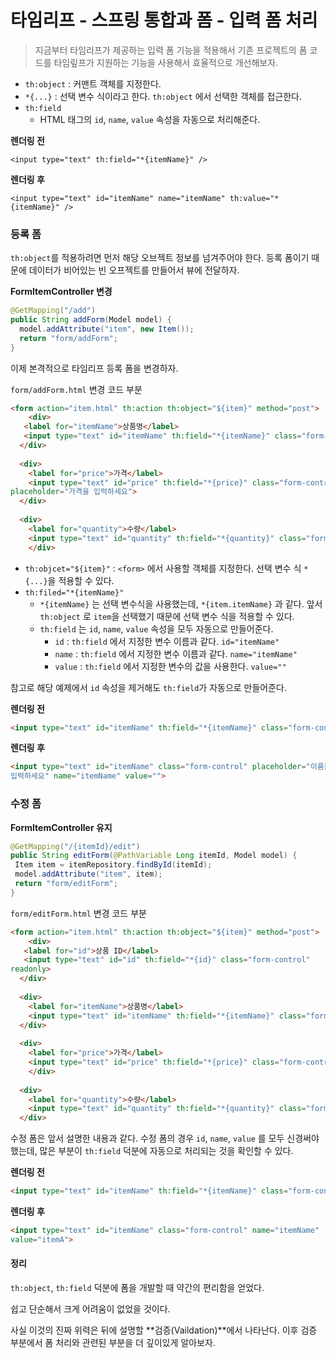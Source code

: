 # 타임리프 - 스프링 통합과 폼 - 입력 폼 처리

> 지금부터 타임리프가 제공하는 입력 폼 기능을 적용해서 기존 프로젝트의 폼 코드를 타임맆프가 지원하는 기능을 사용해서 효율적으로 개선해보자.



* `th:object` : 커맨트 객체를 지정한다.
* `*{...}` : 선택 변수 식이라고 한다. `th:object` 에서 선택한 객체를 접근한다.
* `th:field`
  * HTML 태그의 `id`, `name`, `value` 속성을 자동으로 처리해준다.



**렌더링 전**

`<input type="text" th:field="*{itemName}" />`



**렌더링 후**

`<input type="text" id="itemName" name="itemName" th:value="*{itemName}" />`





### 등록 폼

`th:object`를 적용하려면 먼저 해당 오브젝트 정보를 넘겨주어야 한다. 등록 폼이기 때문에 데이터가 비어있는 빈 오프젝트를 만들어서 뷰에 전달하자.



**FormItemController 변경**

```java
@GetMapping("/add")
public String addForm(Model model) {
  model.addAttribute("item", new Item());
  return "form/addForm";
}
```



이제 본격적으로 타임리프 등록 폼을 변경하자.



`form/addForm.html` 변경 코드 부분

```html
<form action="item.html" th:action th:object="${item}" method="post">
 	<div>
   <label for="itemName">상품명</label>
   <input type="text" id="itemName" th:field="*{itemName}" class="form-control" placeholder="이름을 입력하세요">
  </div>
  
  <div>
    <label for="price">가격</label>
    <input type="text" id="price" th:field="*{price}" class="form-control"
placeholder="가격을 입력하세요">
  </div>
  
  <div>
    <label for="quantity">수량</label>
    <input type="text" id="quantity" th:field="*{quantity}" class="form-control" placeholder="수량을 입력하세요">
 	</div>
```

* `th:objcet="${item}"` : `<form>` 에서 사용할 객체를 지정한다. 선택 변수 식 `*{...}`을 적용할 수 있다.
* `th:filed="*{itemName}"`
  * `*{itemName}` 는 선택 변수식을 사용했는데, `*{item.itemName}` 과 같다. 앞서 `th:object` 로 `item`을 선택했기 때문에 선택 변수 식을 적용할 수 있다.
  * `th:field` 는 `id`, `name`, `value` 속성을 모두 자동으로 만들어준다.
    * `id` : `th:field` 에서 지정한 변수 이름과 같다. `id="itemName"`
    * `name` : `th:field` 에서 지정한 변수 이름과 같다. `name="itemName"`
    * `value` : `th:field` 에서 지정한 변수의 값을 사용한다. `value=""`



참고로 해당 예제에서 `id` 속성을 제거해도 `th:field`가 자동으로 만들어준다.



**렌더링 전**

```html
<input type="text" id="itemName" th:field="*{itemName}" class="form-control" placeholder="이름을 입력하세요">
```



**렌더링 후**

```html
<input type="text" id="itemName" class="form-control" placeholder="이름을
입력하세요" name="itemName" value="">
```



### 수정 폼



**FormItemController 유지**

```java
@GetMapping("/{itemId}/edit")
public String editForm(@PathVariable Long itemId, Model model) {
 Item item = itemRepository.findById(itemId);
 model.addAttribute("item", item);
 return "form/editForm";
}
```



`form/editForm.html` 변경 코드 부분

```html
<form action="item.html" th:action th:object="${item}" method="post">
 	<div>
   <label for="id">상품 ID</label>
   <input type="text" id="id" th:field="*{id}" class="form-control"
readonly>
  </div>
 
  <div>
    <label for="itemName">상품명</label>
    <input type="text" id="itemName" th:field="*{itemName}" class="form-control">
  </div>
 
  <div>
    <label for="price">가격</label>
    <input type="text" id="price" th:field="*{price}" class="form-control">
 	</div>
 
  <div>
    <label for="quantity">수량</label>
    <input type="text" id="quantity" th:field="*{quantity}" class="form-control">
  </div>
```

수정 폼은 앞서 설명한 내용과 같다. 수정 폼의 경우 `id`, `name`, `value` 를 모두 신경써야 했는데, 많은 부분이 `th:field` 덕분에 자동으로 처리되는 것을 확인할 수 있다.



**렌더링 전**

```html
<input type="text" id="itemName" th:field="*{itemName}" class="form-control">
```



**렌더링 후**

```html
<input type="text" id="itemName" class="form-control" name="itemName"
value="itemA">
```



#### 정리

`th:object`, `th:field` 덕분에 폼을 개발할 때 약간의 편리함을 얻었다.

쉽고 단순해서 크게 어려움이 없었을 것이다.

사실 이것의 진짜 위력은 뒤에 설명할 **검증(Vaildation)**에서 나타난다. 이후 검증 부분에서 폼 처리와 관련된 부분을 더 깊이있게 알아보자.

